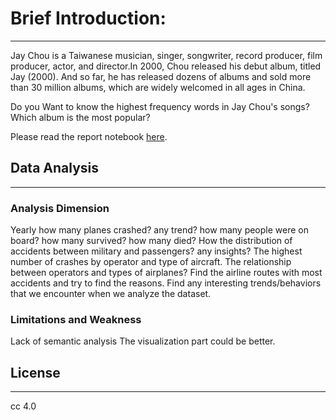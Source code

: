 # Brief Introduction:

***
Jay Chou is a Taiwanese musician, singer, songwriter, record producer, film producer, actor, and director.In 2000, Chou released his debut album, titled Jay (2000). And so far, he has released dozens of albums and sold more than 30 million albums, which are widely welcomed in all ages in China.

Do you Want to know the highest frequency words in Jay Chou's songs? 
Which album is the most popular?

Please read the report notebook [here](http://localhost:8888/notebooks/Documents/GitHub/python-data-assignments/assignment2/assignment2.ipynb).


## Data Analysis

***

### Analysis Dimension

Yearly how many planes crashed? any trend? how many people were on board? how many survived? how many died?
How the distribution of accidents between military and passengers? any insights?
The highest number of crashes by operator and type of aircraft. The relationship between operators and types of airplanes?
Find the airline routes with most accidents and try to find the reasons.
Find any interesting trends/behaviors that we encounter when we analyze the dataset.

### Limitations and Weakness

Lack of semantic analysis
The visualization part could be better.

## License

***
cc 4.0

